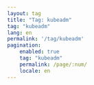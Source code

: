 ```yaml
---
layout: tag
title: "Tag: kubeadm"
tag: "kubeadm"
lang: en
permalink: '/tag/kubeadm'
pagination:
    enabled: true
    tag: "kubeadm"
    permalink: /page/:num/
    locale: en
---
```

